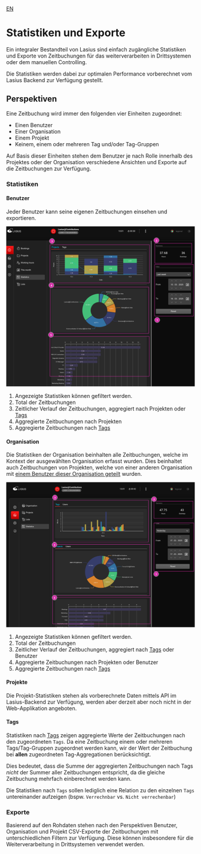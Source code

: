 [EN](Statistics)

# Statistiken und Exporte

Ein integraler Bestandteil von Lasius sind einfach zugängliche Statistiken und Exporte von Zeitbuchungen für das weiterverarbeiten in Drittsystemen oder dem manuellen Controlling.

Die Statistiken werden dabei zur optimalen Performance vorberechnet vom Lasius Backend zur Verfügung gestellt.

## Perspektiven

Eine Zeitbuchung wird immer den folgenden vier Einheiten zugeordnet:

- Einen Benutzer
- Einer Organisation
- Einem Projekt
- Keinem, einem oder mehreren Tag und/oder Tag-Gruppen

Auf Basis dieser Einheiten stehen dem Benutzer je nach Rolle innerhalb des Projektes oder der Organisation verschiedene Ansichten und Exporte auf die Zeitbuchungen zur Verfügung.

### Statistiken

#### Benutzer

Jeder Benutzer kann seine eigenen Zeitbuchungen einsehen und exportieren.

![Aufbau Benutzer-Statistiken](images/Lasius_Stats_User.png)

1. Angezeigte Statistiken können gefiltert werden.
2. Total der Zeitbuchungen
3. Zeitlicher Verlauf der Zeitbuchungen, aggregiert nach Projekten oder [Tags](#tags)
4. Aggregierte Zeitbuchungen nach Projekten
5. Aggregierte Zeitbuchungen nach [Tags](#tags)

#### Organisation

Die Statistiken der Organisation beinhalten alle Zeitbuchungen, welche im Kontext der ausgewählten Organisation erfasst wurden. Dies beinhaltet auch Zeitbuchungen von Projekten, welche von einer anderen Organisation mit [einem Benutzer dieser Organisation geteilt](DE%3AProjects.md#benutzer-einladen) wurden.

![Aufbau Orgamnisations-Statistiken](images/Lasius_Stats_Org.png)

1. Angezeigte Statistiken können gefiltert werden.
2. Total der Zeitbuchungen
3. Zeitlicher Verlauf der Zeitbuchungen, aggregiert nach [Tags](#tags) oder Benutzer
4. Aggregierte Zeitbuchungen nach Projekten oder Benutzer
5. Aggregierte Zeitbuchungen nach [Tags](#tags)

#### Projekte

Die Projekt-Statistiken stehen als vorberechnete Daten mittels API im Lasius-Backend zur Verfügung, werden aber derzeit aber noch nicht in der Web-Applikation angeboten.

#### Tags

Statistiken nach [Tags](DE%3ATags) zeigen aggregierte Werte der Zeitbuchungen nach den zugeordneten `Tags`. Da eine Zeitbuchung einem oder mehreren Tags/Tag-Gruppen zugeordnet werden kann, wir der Wert der Zeitbuchung bei **allen** zugeordneten Tag-Aggregationen berücksichtigt.

Dies bedeutet, dass die Summe der aggregierten Zeitbuchungen nach Tags _nicht_ der Summer aller Zeitbuchungen entspricht, da die gleiche Zeitbuchung mehrfach einberechnet werden kann.

Die Statistiken nach `Tags` sollen lediglich eine Relation zu den einzelnen `Tags` untereinander aufzeigen (bspw. `Verrechnbar` vs. `Nicht verrechenbar`)

### Exporte

Basierend auf den Rohdaten stehen nach den Perspektiven Benutzer, Organisation und Projekt CSV-Exporte der Zeitbuchungen mit unterschiedlichen Filtern zur Verfügung. Diese können insbesondere für die Weiterverarbeitung in Drittsystemen verwendet werden.
